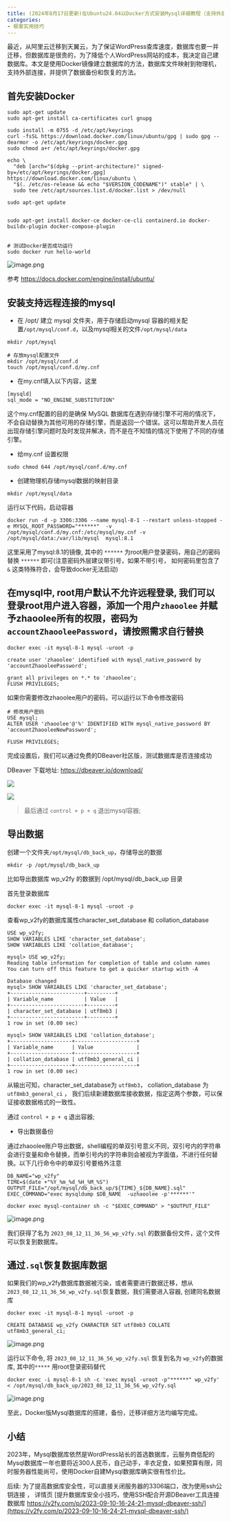 ```yaml
---
title: (2024年8月17日更新)在Ubuntu24.04以Docker方式安装Mysql详细教程（支持外部连接，数据映射到物理磁盘，备份数据，导出数据，恢复数据）
categories:
- 极客实用技巧
---
```


最近，从阿里云迁移到天翼云，为了保证WordPress查库速度，数据库也要一并迁移，但数据库是很贵的，为了降低个人WordPress网站的成本，我决定自己建数据库。本文是使用Docker镜像建立数据库的方法，数据库文件映射到物理机，支持外部连接，并提供了数据备份和恢复的方法。

## 首先安装Docker

```
sudo apt-get update
sudo apt-get install ca-certificates curl gnupg

sudo install -m 0755 -d /etc/apt/keyrings
curl -fsSL https://download.docker.com/linux/ubuntu/gpg | sudo gpg --dearmor -o /etc/apt/keyrings/docker.gpg
sudo chmod a+r /etc/apt/keyrings/docker.gpg

echo \
  "deb [arch="$(dpkg --print-architecture)" signed-by=/etc/apt/keyrings/docker.gpg] https://download.docker.com/linux/ubuntu \
  "$(. /etc/os-release && echo "$VERSION_CODENAME")" stable" | \
  sudo tee /etc/apt/sources.list.d/docker.list > /dev/null

sudo apt-get update


sudo apt-get install docker-ce docker-ce-cli containerd.io docker-buildx-plugin docker-compose-plugin


# 测试Docker是否成功运行
sudo docker run hello-world
```
![image.png](https://cdn.fangyuanxiaozhan.com/assets/16918541798346sBKSbAD.png)


参考 https://docs.docker.com/engine/install/ubuntu/


## 安装支持远程连接的mysql



- 在 /opt/ 建立 mysql 文件夹，用于存储启动mysql 容器的相关配置`/opt/mysql/conf.d`，以及mysql相关的文件`/opt/mysql/data`
```
mkdir /opt/mysql

# 存放mysql配置文件
mkdir /opt/mysql/conf.d
touch /opt/mysql/conf.d/my.cnf
```


- 在my.cnf填入以下内容，这里
```
[mysqld]
sql_mode = "NO_ENGINE_SUBSTITUTION"
```

这个my.cnf配置的目的是确保 MySQL 数据库在遇到存储引擎不可用的情况下，不会自动替换为其他可用的存储引擎，而是返回一个错误。这可以帮助开发人员在出现存储引擎问题时及时发现并解决，而不是在不知情的情况下使用了不同的存储引擎。



- 给my.cnf 设置权限
```
sudo chmod 644 /opt/mysql/conf.d/my.cnf
```

- 创建物理机存储mysql数据的映射目录

```
mkdir /opt/mysql/data
```

运行以下代码，启动容器

```
docker run -d -p 3306:3306 --name mysql-8-1 --restart unless-stopped -e MYSQL_ROOT_PASSWORD="******"  -v /opt/mysql/conf.d/my.cnf:/etc/mysql/my.cnf -v /opt/mysql/data:/var/lib/mysql  mysql:8.1
```

这里采用了mysql:8.1的镜像, 其中的 `******` 为root用户登录密码，用自己的密码替换 `******` 即可(注意密码外层建议带引号，如果不带引号， 如何密码里包含了 `&` 这类特殊符合，会导致docker无法启动)

## 在mysql中, root用户默认不允许远程登录, 我们可以登录root用户进入容器，添加一个用户`zhaoolee` 并赋予zhaoolee所有的权限，密码为`accountZhaooleePassword`，请按照需求自行替换

```
docker exec -it mysql-8-1 mysql -uroot -p

create user 'zhaoolee' identified with mysql_native_password by 'accountZhaooleePassword';

grant all privileges on *.* to 'zhaoolee';
FLUSH PRIVILEGES;

```

如果你需要修改zhaoolee用户的密码，可以运行以下命令修改密码

```
# 修改用户密码
USE mysql;
ALTER USER 'zhaoolee'@'%' IDENTIFIED WITH mysql_native_password BY 'accountZhaooleeNewPassword';

FLUSH PRIVILEGES;
```

完成设置后，我们可以通过免费的DBeaver社区版，测试数据库是否连接成功

DBeaver 下载地址: https://dbeaver.io/download/

![](https://cdn.fangyuanxiaozhan.com/assets/1691854179858hPeQT55t.png)

![](https://cdn.fangyuanxiaozhan.com/assets/1691854179878ZdHx23PW.png)

> 最后通过 `control + p + q` 退出mysql容器;


## 导出数据

创建一个文件夹`/opt/mysql/db_back_up`，存储导出的数据

```
mkdir -p /opt/mysql/db_back_up
```
比如导出数据库 wp_v2fy 的数据到 /opt/mysql/db_back_up 目录


首先登录数据库

```
docker exec -it mysql-8-1 mysql -uroot -p
```

查看wp_v2fy的数据库属性character_set_database 和 collation_database

```
USE wp_v2fy;
SHOW VARIABLES LIKE 'character_set_database';
SHOW VARIABLES LIKE 'collation_database';
```

```
mysql> USE wp_v2fy;
Reading table information for completion of table and column names
You can turn off this feature to get a quicker startup with -A

Database changed
mysql> SHOW VARIABLES LIKE 'character_set_database';
+------------------------+---------+
| Variable_name          | Value   |
+------------------------+---------+
| character_set_database | utf8mb3 |
+------------------------+---------+
1 row in set (0.00 sec)

mysql> SHOW VARIABLES LIKE 'collation_database';
+--------------------+--------------------+
| Variable_name      | Value              |
+--------------------+--------------------+
| collation_database | utf8mb3_general_ci |
+--------------------+--------------------+
1 row in set (0.00 sec)
```
从输出可知，character_set_database为 `utf8mb3`， collation_database 为`utf8mb3_general_ci` ， 我们后续新建数据库接收数据，指定这两个参数，可以保证接收数据格式的一致性。


通过 `control + p + q` 退出容器;


- 导出数据备份


通过zhaoolee账户导出数据，shell编程的单双引号意义不同，双引号内的字符串会进行变量和命令替换，而单引号内的字符串则会被视为字面值，不进行任何替换。以下几行命令中的单双引号要格外注意

```
DB_NAME="wp_v2fy"
TIME=$(date +"%Y_%m_%d_%H_%M_%S")
OUTPUT_FILE="/opt/mysql/db_back_up/${TIME}_${DB_NAME}.sql"
EXEC_COMMAND="exec mysqldump $DB_NAME  -uzhaoolee -p'******'"

docker exec mysql-container sh -c "$EXEC_COMMAND" > "$OUTPUT_FILE"
```

![image.png](https://cdn.fangyuanxiaozhan.com/assets/1691854179929SihADBz2.png)


我们获得了名为 `2023_08_12_11_36_56_wp_v2fy.sql` 的数据备份文件，这个文件可以恢复到数据库。

## 通过`.sql`恢复数据库数据


如果我们的wp_v2fy数据库数据被污染，或者需要进行数据迁移，想从 `2023_08_12_11_36_56_wp_v2fy.sql`恢复数据，我们需要进入容器, 创建同名数据库


```
docker exec -it mysql-8-1 mysql -uroot -p

CREATE DATABASE wp_v2fy CHARACTER SET utf8mb3 COLLATE utf8mb3_general_ci;
```

![image.png](https://cdn.fangyuanxiaozhan.com/assets/16918541799938ZiD7Sw8.png)

运行以下命令, 将 `2023_08_12_11_36_56_wp_v2fy.sql` 恢复到名为 `wp_v2fy`的数据库, 其中的`*****` 用root登录密码替代

```
docker exec -i mysql-8-1 sh -c 'exec mysql -uroot -p"******" wp_v2fy' < /opt/mysql/db_back_up/2023_08_12_11_36_56_wp_v2fy.sql
```

![image.png](https://cdn.fangyuanxiaozhan.com/assets/16918541800153GsikmAs.png)

至此，Docker版Mysql数据库的搭建，备份，迁移详细方法均编写完成。


## 小结

2023年，Mysql数据库依然是WordPress站长的首选数据库，云服务商低配的Mysql数据库一年也要将近300人民币，自己动手，丰衣足食，如果预算有限，同时服务器性能尚可，使用Docker自建Mysql数据库确实很有性价比。



后续: 为了提高数据库安全性，可以直接关闭服务器的3306端口，改为使用ssh公钥连接 ， 详情页  [提升数据库安全小技巧，使用SSH配合开源DBeaver工具连接数据库 https://v2fy.com/p/2023-09-10-16-24-21-mysql-dbeaver-ssh/](https://v2fy.com/p/2023-09-10-16-24-21-mysql-dbeaver-ssh/)
